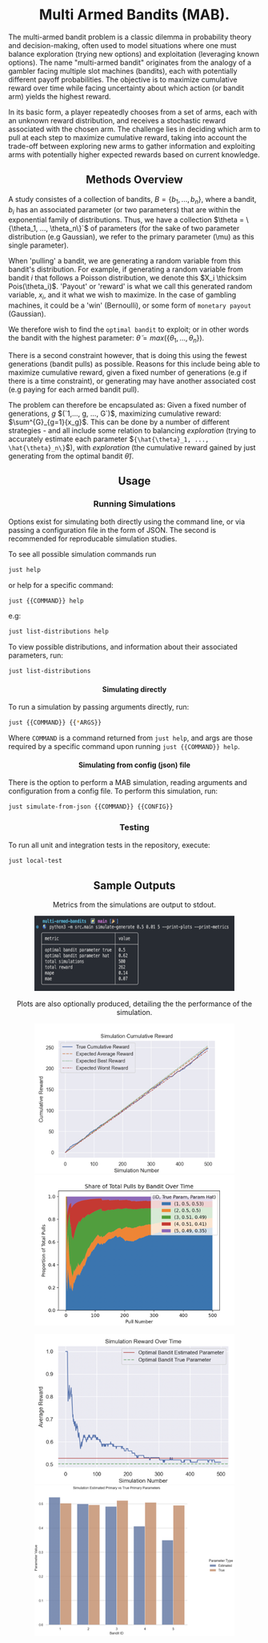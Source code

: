 <h1 align="center">
Multi Armed Bandits (MAB).
</h1>

The multi-armed bandit problem is a classic dilemma in probability theory and decision-making, often used to model situations where one must balance exploration (trying new options) and exploitation (leveraging known options). The name "multi-armed bandit" originates from the analogy of a gambler facing multiple slot machines (bandits), each with potentially different payoff probabilities. The objective is to maximize cumulative reward over time while facing uncertainty about which action (or bandit arm) yields the highest reward.

In its basic form, a player repeatedly chooses from a set of arms, each with an unknown reward distribution, and receives a stochastic reward associated with the chosen arm. The challenge lies in deciding which arm to pull at each step to maximize cumulative reward, taking into account the trade-off between exploring new arms to gather information and exploiting arms with potentially higher expected rewards based on current knowledge.

<h2  align="center">
Methods Overview
</h2>

A study consistes of a collection of bandits, $`B = \{b_1, ..., b_n\}`$, where a bandit, $`b_i`$ has an associated parameter (or two parameters) that are within the exponential family of distributions. Thus, we have a collection $\theta = \{\theta_1, ..., \theta_n\}`$ of parameters (for the sake of two parameter distribution (e.g Gaussian), we refer to the primary parameter (\mu) as this single parameter).

When 'pulling' a bandit, we are generating a random variable from this bandit's distribution. For example, if generating a random variable from bandit $`i`$ that follows a Poisson distribution, we denote this $`X_i \thicksim Pois(\theta_i)`$. 'Payout' or 'reward' is what we call this generated random variable, $`x_i`$, and it what we wish to maximize. In the case of gambling machines, it could be a 'win' (Bernoulli), or some form of `monetary payout` (Gaussian).

We therefore wish to find the `optimal bandit` to exploit; or in other words the bandit with the highest parameter: $`\tilde{\theta} = max(\{\theta_1, ..., \theta_n\})`$. 

There is a second constraint however, that is doing this using the fewest generations (bandit pulls) as possible. Reasons for this include being able to maximize cumulative reward, given a fixed number of generations (e.g if there is a time constraint), or generating may have another associated cost (e.g paying for each armed bandit pull).

The problem can therefore be encapsulated as: Given a fixed number of generations, $`g`$ $(`1,..., g, ..., G`)$, maximizing cumulative reward: $`\sum^{G}_{g=1}{x_g}`$. This can be done by a number of different strategies - and all include some relation to balancing *exploration* (trying to accurately estimate each parameter $`{\hat{\theta}_1, ..., \hat{\theta}_n\}`$), with *exploration* (the cumulative reward gained by just generating from the optimal bandit $`\tilde{\theta}`$).

<h2  align="center">
Usage
</h2>

<h3  align="center">
Running Simulations
</h3>

Options exist for simulating both directly using the command line, or via passing a configuration file in the form of JSON. The second is recommended for reproducable simulation studies.

To see all possible simulation commands run
```bash
just help
```

or help for a specific command:
```bash
just {{COMMAND}} help
```

e.g:
```bash
just list-distributions help
```

To view possible distributions, and information about their associated parameters, run:

```bash
just list-distributions
```

<h4 align="center">
Simulating directly
</h4>

<p align="center">

To run a simulation by passing arguments directly, run:

```bash
just {{COMMAND}} {{*ARGS}}
```

Where `COMMAND` is a command returned from `just help`, and args are those required
by a specific command upon running `just {{COMMAND}} help`.
</p>

<h4 align="center">
Simulating from config (json) file
</h4>

<p align="center">

There is the option to perform a MAB simulation, reading arguments and configuration from a config file.
To perform this simulation, run:

```bash
just simulate-from-json {{COMMAND}} {{CONFIG}}
```
</p>

<h3  align="center">
Testing
</h3>

To run all unit and integration tests in the repository, execute:

```bash
just local-test
```

<h2 align="center">
Sample Outputs
</h2>

<p align="center"> Metrics from the simulations are output to stdout. </p>
<p align="center">
<img width="400" height="150" src="img/sim_metrics.png"/>
</p>

<p align="center"> Plots are also optionally produced, detailing the the performance of the simulation. </p>
<p align="center">
<img width="400" height="300" src="img/sim_cum_reward.png"/>
<img width="400" height="300" src="img/sim_pulls.png"/>
</p>

<p align="center">
<img width="400" height="300" src="img/sim_reward.png"/>
<img width="400" height="300" src="img/sim_residuals.png"/>
</p>